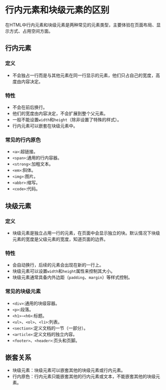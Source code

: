 # 行内元素和块级元素的区别
在HTML中行内元素和块级元素是两种常见的元素类型，主要体验在页面布局、显示方式、占用空间方面。
## 行内元素
### 定义
- 不会独占一行而是与其他元素在同一行显示的元素，他们只占自己的宽度，高度由内容决定。

### 特性
- 不会在前后换行。
- 他们的宽度由内容决定，不会扩展到整个父元素。
- 一般不能设置`width`和`height`（除非设置了特殊的样式）。
- 行内元素可以嵌套在块级元素中。
### 常见的行内原色
- `<a>`:超链接。
- `<span>`:通用的行内容器。
- `<strong>`:加粗文本。
- `<em>`:斜体。
- `<img>`:图片。
- `<abbr>`:缩写。
- `<code>`:代码。
## 块级元素
### 定义
- 块级元素是独立占用一行的元素，在页面中会显示独立的块。默认情况下块级元素的宽度是父级元素的宽度，知道页面的边界。
### 特性
- 会自动换行，后续的元素会出现在新的一行上。
- 块级元素可以设置`width`和`height`属性来控制其大小。
- 块级元素通常具备内外边距（`padding`、`margin`）等样式控制。
### 常见的块级元素
- `<div>`:通用的块级容器。
- `<p>`:段落。
- `<h1>~<h6>`:标题。
- `<ul>`、`<ol>`、`<li>`:列表。
- `<section>`:定义文档的一节（一部分）。
- `<article>`:定义文档的独立内容。
- `<footer>`、`<header>`:页头和页脚。
## 嵌套关系
- 块级元素：块级元素可以嵌套其他的块级元素或行内元素。
- 行内原色：行内元素只能嵌套其他的行内元素或文本，不能嵌套其他的块级元素。